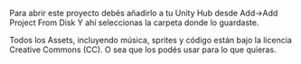 Para abrir este proyecto debés añadirlo a tu Unity Hub desde Add->Add Project From Disk Y ahí seleccionas la carpeta donde lo guardaste.

Todos los Assets, incluyendo música, sprites y código están bajo la licencia Creative Commons (CC). O sea que los podés usar para lo que quieras.
